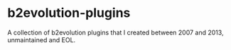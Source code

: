 # b2evolution-plugins
A collection of b2evolution plugins that I created between 2007 and 2013, unmaintained and EOL.
